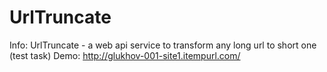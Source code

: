 # UrlTruncate 

Info: UrlTruncate - a web api service to transform any long url to short one (test task)
Demo: http://glukhov-001-site1.itempurl.com/
